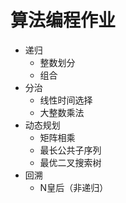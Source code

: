 # 算法编程作业
- 递归
   - 整数划分
   - 组合
- 分治
   - 线性时间选择
   - 大整数乘法
- 动态规划
   - 矩阵相乘
   - 最长公共子序列
   - 最优二叉搜索树
- 回溯
   - N皇后（非递归）

